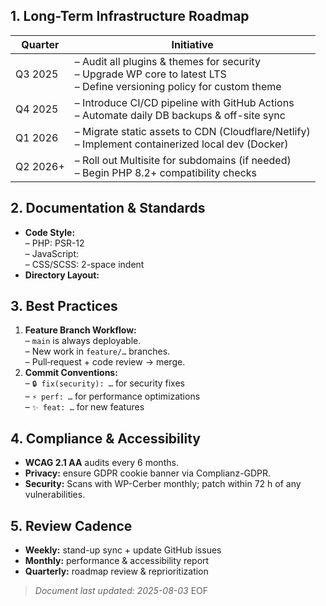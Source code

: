 
## 1. Long-Term Infrastructure Roadmap
| Quarter       | Initiative                                               |
|---------------|----------------------------------------------------------|
| Q3 2025       | – Audit all plugins & themes for security<br>– Upgrade WP core to latest LTS<br>– Define versioning policy for custom theme |
| Q4 2025       | – Introduce CI/CD pipeline with GitHub Actions<br>– Automate daily DB backups & off-site sync |
| Q1 2026       | – Migrate static assets to CDN (Cloudflare/Netlify)<br>– Implement containerized local dev (Docker) |
| Q2 2026+      | – Roll out Multisite for subdomains (if needed)<br>– Begin PHP 8.2+ compatibility checks |

## 2. Documentation & Standards
- **Code Style:**  
  – PHP: PSR-12<br>– JavaScript: <br>– CSS/SCSS: 2-space indent  
- **Directory Layout:**  


## 3. Best Practices
1. **Feature Branch Workflow:**  
 – `main` is always deployable.<br>– New work in `feature/…` branches.<br>– Pull‐request + code review → merge.  
2. **Commit Conventions:**  
 – `🔒 fix(security): …` for security fixes  
 – `⚡️ perf: …` for performance optimizations  
 – `✨ feat: …` for new features  

## 4. Compliance & Accessibility
- **WCAG 2.1 AA** audits every 6 months.  
- **Privacy:** ensure GDPR cookie banner via Complianz-GDPR.  
- **Security:** Scans with WP-Cerber monthly; patch within 72 h of any vulnerabilities.  

## 5. Review Cadence
- **Weekly:** stand-up sync + update GitHub issues  
- **Monthly:** performance & accessibility report  
- **Quarterly:** roadmap review & reprioritization  

> _Document last updated: 2025-08-03_
EOF

